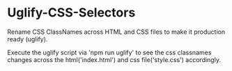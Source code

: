 # Uglify-CSS-Selectors
Rename CSS ClassNames across HTML and CSS files to make it production ready (uglify).

Execute the uglify script via 'npm run uglify' to see the css classnames changes across the html('index.html') and css file('style.css') accordingly.
